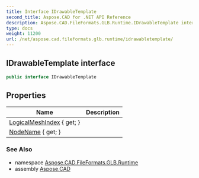 ```yaml
---
title: Interface IDrawableTemplate
second_title: Aspose.CAD for .NET API Reference
description: Aspose.CAD.FileFormats.GLB.Runtime.IDrawableTemplate interface. 
type: docs
weight: 11200
url: /net/aspose.cad.fileformats.glb.runtime/idrawabletemplate/
---
```

## IDrawableTemplate interface

```csharp
public interface IDrawableTemplate
```

## Properties

| Name | Description |
| --- | --- |
| [LogicalMeshIndex](../../aspose.cad.fileformats.glb.runtime/idrawabletemplate/logicalmeshindex/) { get; } |  |
| [NodeName](../../aspose.cad.fileformats.glb.runtime/idrawabletemplate/nodename/) { get; } |  |

### See Also

* namespace [Aspose.CAD.FileFormats.GLB.Runtime](../../aspose.cad.fileformats.glb.runtime/)
* assembly [Aspose.CAD](../../)



